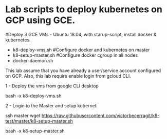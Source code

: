 # Lab scripts to deploy kubernetes on GCP using GCE.

#Deploy 3 GCE VMs - Ubuntu 18.04, with starup-script, install docker & kubernetes. 
- k8-deploy-vms.sh
#Configure docker and kubernetes on master
- k8-setup-master.sh
#Configure docker cgroup in all nodes
- docker-daemon.sh

This lab assume that you have already a user/service account configured on GCP.
Also, this lab require enable login from gcloud CLI.

1 - Deploy the vms from google CLI desktop

bash -x k8-deploy-vms.sh

2 - Login to the Master and setup kubernet

ssh master
wget https://raw.githubusercontent.com/victorbecerragit/k8-test/master/k8-setup-master.sh

bash -x k8-setup-master.sh

